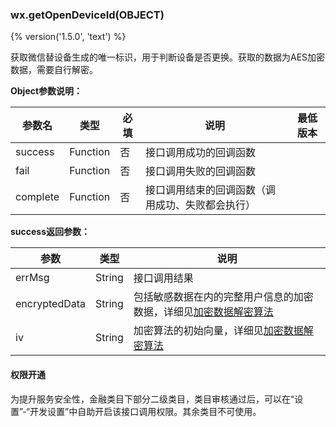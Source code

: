 ### wx.getOpenDeviceId(OBJECT)
{% version('1.5.0', 'text') %}

获取微信替设备生成的唯一标识，用于判断设备是否更换。获取的数据为AES加密数据，需要自行解密。

**Object参数说明：**

| 参数名   | 类型     | 必填  | 说明                                             | 最低版本  |
| -------- | -------- | ----- | ------------------------                         | --------- |
| success  | Function | 否    | 接口调用成功的回调函数                           |           |
| fail     | Function | 否    | 接口调用失败的回调函数                           |           |
| complete | Function | 否    | 接口调用结束的回调函数（调用成功、失败都会执行） |           |

**success返回参数：**

| 参数                                     | 类型     | 说明                                       |
| -------------------------------------- | ------ | ---------------------------------------- |
| errMsg                                 | String | 接口调用结果                  |
| encryptedData                          | String | 包括敏感数据在内的完整用户信息的加密数据，详细见[加密数据解密算法](./signature.md#加密数据解密算法) |
| iv                                     | String | 加密算法的初始向量，详细见[加密数据解密算法](./signature.md#加密数据解密算法) |


#### 权限开通

为提升服务安全性，金融类目下部分二级类目，类目审核通过后，可以在“设置”-“开发设置”中自助开启该接口调用权限。其余类目不可使用。
